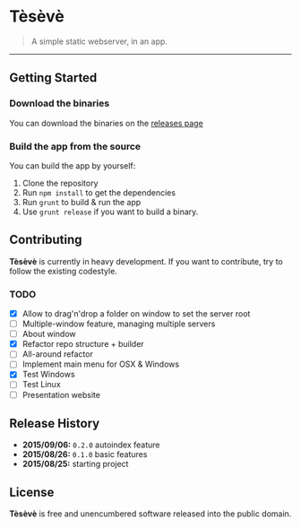 # Tèsèvè

> A simple static webserver, in an app.

* * *

## Getting Started

### Download the binaries

You can download the binaries on the [releases page](https://github.com/leny/teseve/releases)

### Build the app from the source

You can build the app by yourself:

1. Clone the repository
2. Run `npm install` to get the dependencies
3. Run `grunt` to build & run the app
4. Use `grunt release` if you want to build a binary.

## Contributing

**Tèsèvè** is currently in heavy development. If you want to contribute, try to follow the existing codestyle.

### TODO

* [x] Allow to drag'n'drop a folder on window to set the server root
* [ ] Multiple-window feature, managing multiple servers
* [ ] About window
* [x] Refactor repo structure + builder
* [ ] All-around refactor
* [ ] Implement main menu for OSX & Windows
* [x] Test Windows
* [ ] Test Linux
* [ ] Presentation website

## Release History
* **2015/09/06:** `0.2.0` autoindex feature
* **2015/08/26:** `0.1.0` basic features
* **2015/08/25:** starting project

## License

**Tèsèvè** is free and unencumbered software released into the public domain.
